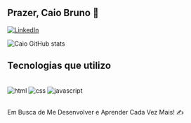 ## Prazer, Caio Bruno 👋

[![LinkedIn](https://img.shields.io/badge/LinkedIn-0077B5?style=for-the-badge&logo=linkedin&logoColor=white)](https://www.linkedin.com/in/caio-bruno/)

![Caio GitHub stats](https://github-readme-stats.vercel.app/api?username=CaioBruno10&show_icons=true&theme=tokyonight)

## Tecnologias que utilizo

<div style= "display: inline_block"><br/>
<img align="center" alt="html" src="https://img.shields.io/badge/HTML-239120?style=for-the-badge&logo=html5&logoColor=white"/>
<img align="center" alt="css" src="https://img.shields.io/badge/CSS-239120?&style=for-the-badge&logo=css3&logoColor=white"/>
<img align="center" alt="javascript" src="https://img.shields.io/badge/JavaScript-323330?style=for-the-badge&logo=javascript&logoColor=F7DF1E"/>
</div><br/>

Em Busca de Me Desenvolver e Aprender Cada Vez Mais! ✍️
